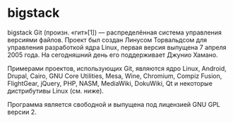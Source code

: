 # bigstack
bigstack
Git (произн. «гит»[1]) — распределённая система управления версиями файлов. Проект был создан Линусом Торвальдсом для управления разработкой ядра Linux, первая версия выпущена 7 апреля 2005 года. На сегодняшний день его поддерживает Джунио Хамано.

Примерами проектов, использующих Git, являются ядро Linux, Android, Drupal, Cairo, GNU Core Utilities, Mesa, Wine, Chromium, Compiz Fusion, FlightGear, jQuery, PHP, NASM, MediaWiki, DokuWiki, Qt и некоторые дистрибутивы Linux (см. ниже).

Программа является свободной и выпущена под лицензией GNU GPL версии 2.

